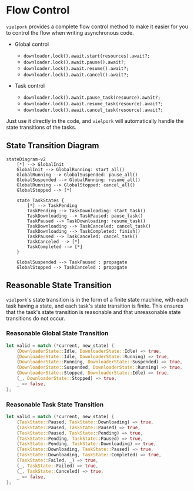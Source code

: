 # Flow Control

`vielpork` provides a complete flow control method to make it easier for you to control the flow when writing asynchronous code.

- Global control
  - `downloader.lock().await.start(resources).await?;`
  - `downloader.lock().await.pause().await?;`
  - `downloader.lock().await.resume().await?;`
  - `downloader.lock().await.cancel().await?;`

- Task control
  - `downloader.lock().await.pause_task(resource).await?;`
  - `downloader.lock().await.resume_task(resource).await?;`
  - `downloader.lock().await.cancel_task(resource).await?;`

Just use it directly in the code, and `vielpork` will automatically handle the state transitions of the tasks.

## State Transition Diagram

```mermaid
stateDiagram-v2
    [*] --> GlobalInit
    GlobalInit --> GlobalRunning: start_all()
    GlobalRunning --> GlobalSuspended: pause_all()
    GlobalSuspended --> GlobalRunning: resume_all()
    GlobalRunning --> GlobalStopped: cancel_all()
    GlobalStopped --> [*]
    
    state TaskStates {
        [*] --> TaskPending
        TaskPending --> TaskDownloading: start_task()
        TaskDownloading --> TaskPaused: pause_task()
        TaskPaused --> TaskDownloading: resume_task()
        TaskDownloading --> TaskCanceled: cancel_task()
        TaskDownloading --> TaskCompleted: finish()
        TaskPaused --> TaskCanceled: cancel_task()
        TaskCanceled --> [*]
        TaskCompleted --> [*]
    }
    
    GlobalSuspended --> TaskPaused : propagate
    GlobalStopped --> TaskCanceled : propagate
```

## Reasonable State Transition

`vielpork`'s state transition is in the form of a finite state machine, with each task having a state, and each task's state transition is finite. This ensures that the task's state transition is reasonable and that unreasonable state transitions do not occur.

### Reasonable Global State Transition

```rust
let valid = match (*current, new_state) {
    (DownloaderState::Idle, DownloaderState::Idle) => true,
    (DownloaderState::Idle, DownloaderState::Running) => true,
    (DownloaderState::Running, DownloaderState::Suspended) => true,
    (DownloaderState::Suspended, DownloaderState::Running) => true,
    (DownloaderState::Stopped, DownloaderState::Idle) => true,
    (_, DownloaderState::Stopped) => true,
    _ => false,
};
```

### Reasonable Task State Transition

```rust
let valid = match (*current, new_state) {
    (TaskState::Paused, TaskState::Downloading) => true,
    (TaskState::Paused, TaskState::Paused) => true,
    (TaskState::Paused, TaskState::Pending) => true,
    (TaskState::Pending, TaskState::Paused) => true,
    (TaskState::Pending, TaskState::Downloading) => true,
    (TaskState::Downloading, TaskState::Paused) => true,
    (TaskState::Downloading, TaskState::Completed) => true,
    (TaskState::Failed, _) => true,
    (_, TaskState::Failed) => true,
    (_, TaskState::Canceled) => true,
    _ => false,
};
```
